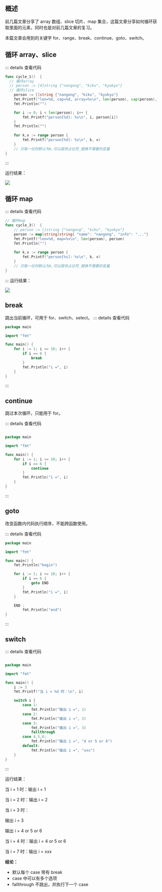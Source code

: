 ## 概述

前几篇文章分享了 array 数组、slice 切片、map 集合，这篇文章分享如何循环获取里面的元素，同时也是对前几篇文章的复习。

本篇文章会用到的关键字 for、range、break、continue、goto、switch。

## 循环 array、slice

::: details 查看代码
```go
func cycle_1()  {
  // 循环array
  // person := [4]string {"nangong", "kiku", "kyokyo"}
  // 循环slice
	person := []string {"nangong", "kiku", "kyokyo"}
	fmt.Printf("len=%d, cap=%d, array=%v\n", len(person), cap(person), person)
	fmt.Println("")

	for i := 0; i < len(person); i++ {
		fmt.Printf("person[%d]: %s\n", i, person[i])
	}
	fmt.Println("")
	
	for k,v := range person {
		fmt.Printf("person[%d]: %s\n", k, v)
	}
	// 只取一位时默认为k,可以提供占位符_替换不需要的变量
}

```
:::

运行结果：

![](https://img-blog.csdnimg.cn/2f95693fdde1438dab6dd8086e59414c.png)


## 循环 map

::: details 查看代码
```go
// 循环map
func cycle_3()  {
	// person := []string {"nangong", "kiku", "kyokyo"}
	person := map[string]string{ "name": "nangong", "info": "..."}
	fmt.Printf("len=%d, map=%v\n", len(person), person)
	fmt.Println("")
	
	for k,v := range person {
		fmt.Printf("person[%s]: %s\n", k, v)
	}
	// 只取一位时默认为k,可以提供占位符_替换不需要的变量
}

```
:::
运行结果：

![](https://img-blog.csdnimg.cn/08c6488d34e34edebc8c9d1894a76c6a.png)


## break

跳出当前循环，可⽤于 for、switch、select。
::: details 查看代码

```go
package main

import "fmt"

func main() {
	for i := 1; i <= 10; i++ {
		if i == 6 {
			break
		}
		fmt.Println("i =", i)
	}
}
```
:::

## continue

跳过本次循环，只能用于 for。

::: details 查看代码
```go

package main

import "fmt"

func main() {
	for i := 1; i <= 10; i++ {
		if i == 6 {
			continue
		}
		fmt.Println("i =", i)
	}
}

```
:::


## goto

改变函数内代码执行顺序，不能跨函数使用。

::: details 查看代码
```go
package main

import "fmt"

func main() {
	fmt.Println("begin")

	for i := 1; i <= 10; i++ {
		if i == 6 {
			goto END
		}
		fmt.Println("i =", i)
	}

	END :
		fmt.Println("end")
}
```
:::


## switch

::: details 查看代码
```go

package main

import "fmt"

func main() {
	i := 3
	fmt.Printf("当 i = %d 时：\n", i)

	switch i {
		case 1:
			fmt.Println("输出 i =", 1)
		case 2:
			fmt.Println("输出 i =", 2)
		case 3:
			fmt.Println("输出 i =", 3)
			fallthrough
		case 4,5,6:
			fmt.Println("输出 i =", "4 or 5 or 6")
		default:
			fmt.Println("输出 i =", "xxx")
	}
}
```
:::

运行结果：

当 i = 1 时：输出 i = 1

当 i = 2 时：输出 i = 2

当 i = 3 时：

输出 i = 3

输出 i = 4 or 5 or 6

当 i = 4 时：输出 i = 4 or 5 or 6

当 i = 7 时：输出 i = xxx

**结论：**

- 默认每个 case 带有 break
- case 中可以有多个选项
- fallthrough 不跳出，并执行下一个 case



